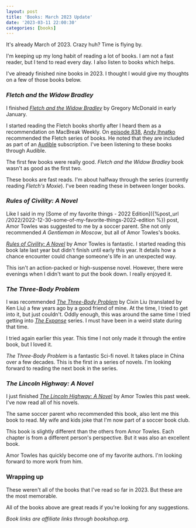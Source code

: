 ```yaml
---
layout: post
title: 'Books: March 2023 Update'
date: '2023-03-11 22:00:30'
categories: [books]
---
```


It's already March of 2023. Crazy huh? Time is flying by.

I'm keeping up my long habit of reading a lot of books. I am not a fast reader, but I tend to read every day. I also listen to books which helps.

I've already finished nine books in 2023. I thought I would give my thoughts on a few of those books below.

### _Fletch and the Widow Bradley_

I finished _[Fletch and the Widow Bradley](https://bookshop.org/a/92026/9781538541951)_ by Gregory McDonald in early January.

I started reading the Fletch books shortly after I heard them as a recommendation on MacBreak Weekly. On [episode 838](https://twit.tv/shows/macbreak-weekly/episodes/838?autostart=false), [Andy Ihnatko](https://en.wikipedia.org/wiki/Andy_Ihnatko) recommended the Fletch series of books. He noted that they are included as part of an [Audible](https://www.audible.com) subscription. I've been listening to these books through Audible.

The first few books were really good. _Fletch and the Widow Bradley_ book wasn't as good as the first two.

These books are fast reads. I'm about halfway through the series (currently reading _Fletch's Moxie_). I've been reading these in between longer books.

### _Rules of Civility: A Novel_

Like I said in my [Some of my favorite things - 2022 Edition]({%post_url /2022/2022-12-30-some-of-my-favorite-things-2022-edition %}) post, Amor Towles was suggested to me by a soccer parent. She not only recommended _A Gentleman in Moscow_, but all of Amor Towles's books.

[_Rules of Civility: A Novel_](https://bookshop.org/a/92026/9780143121169) by Amor Towles is fantastic. I started reading this book late last year but didn't finish until early this year. It details how a chance encounter could change someone's life in an unexpected way.

This isn't an action-packed or high-suspense novel. However, there were evenings when I didn't want to put the book down. I really enjoyed it.

### _The Three-Body Problem_

I was recommended _[The Three-Body Problem](https://bookshop.org/a/92026/9780765382030)_ by Cixin Liu (translated by Ken Liu) a few years ago by a good friend of mine. At the time, I tried to get into it, but just couldn't. Oddly enough, this was around the same time I tried getting into _[The Expanse](https://en.wikipedia.org/wiki/The_Expanse_(novel_series))_ series. I must have been in a weird state during that time.

I tried again earlier this year. This time I not only made it through the entire book, but I loved it.

_The Three-Body Problem_ is a fantastic Sci-fi novel. It takes place in China over a few decades. This is the first in a series of novels. I'm looking forward to reading the next book in the series.

### _The Lincoln Highway: A Novel_

I just finished [_The Lincoln Highway: A Novel_](https://bookshop.org/a/92026/9780735222359) by Amor Towles this past week. I've now read all of his novels.

The same soccer parent who recommended this book, also lent me this book to read. My wife and kids joke that I'm now part of a soccer book club.

This book is slightly different than the others from Amor Towles. Each chapter is from a different person's perspective. But it was also an excellent book.

Amor Towles has quickly become one of my favorite authors. I'm looking forward to more work from him.

### Wrapping up

These weren't all of the books that I've read so far in 2023. But these are the most memorable.

All of the books above are great reads if you're looking for any suggestions.

_Book links are affiliate links through bookshop.org._

